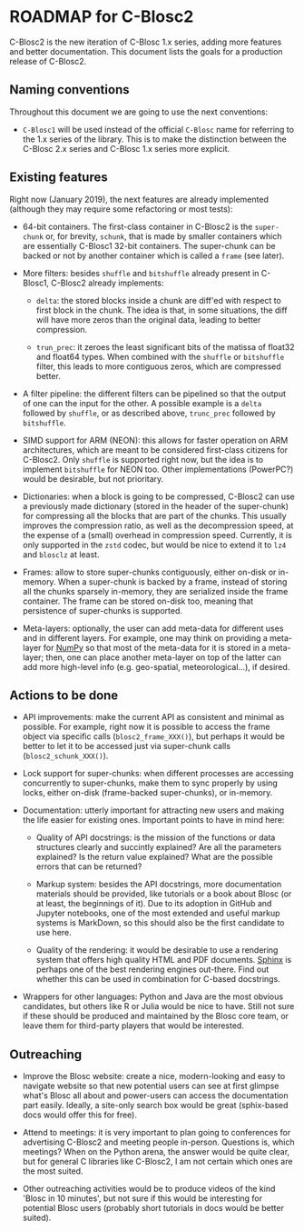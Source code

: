 ROADMAP for C-Blosc2
====================

C-Blosc2 is the new iteration of C-Blosc 1.x series, adding more features and better documentation.
This document lists the goals for a production release of C-Blosc2.

Naming conventions
------------------

Throughout this document we are going to use the next conventions:

* `C-Blosc1` will be used instead of the official `C-Blosc` name for referring to the 1.x series of the library.  This is to make the distinction between the C-Blosc 2.x series and C-Blosc 1.x series more explicit.
 

Existing features
-----------------

Right now (January 2019), the next features are already implemented (although they may require some refactoring or most tests):

* 64-bit containers.  The first-class container in C-Blosc2 is the `super-chunk` or, for brevity, `schunk`, that is made by smaller containers which are essentially C-Blosc1 32-bit containers.  The super-chunk can be backed or not by another container which is called a `frame` (see later).

* More filters: besides `shuffle` and `bitshuffle` already present in C-Blosc1, C-Blosc2 already implements:
  
  - `delta`: the stored blocks inside a chunk are diff'ed with respect to first block in the chunk.  The idea is that, in some situations, the diff will have more zeros than the original data, leading to better compression.
  
  - `trun_prec`: it zeroes the least significant bits of the matissa of float32 and float64 types.  When combined with the `shuffle` or `bitshuffle` filter, this leads to more contiguous zeros, which are compressed better.
  
* A filter pipeline: the different filters can be pipelined so that the output of one can the input for the other.  A possible example is a `delta` followed by `shuffle`, or as described above, `trunc_prec` followed by `bitshuffle`.

* SIMD support for ARM (NEON): this allows for faster operation on ARM architectures, which are meant to be considered first-class citizens for C-Blosc2.  Only `shuffle` is supported right now, but the idea is to implement `bitshuffle` for NEON too.  Other implementations (PowerPC?) would be desirable, but not prioritary.

* Dictionaries: when a block is going to be compressed, C-Blosc2 can use a previously made dictionary (stored in the header of the super-chunk) for compressing all the blocks that are part of the chunks.  This usually improves the compression ratio, as well as the decompression speed, at the expense of a (small) overhead in compression speed.  Currently, it is only supported in the `zstd` codec, but would be nice to extend it to `lz4` and `blosclz` at least.

* Frames: allow to store super-chunks contiguously, either on-disk or in-memory.  When a super-chunk is backed by a frame, instead of storing all the chunks sparsely in-memory, they are serialized inside the frame container.  The frame can be stored on-disk too, meaning that persistence of super-chunks is supported.

* Meta-layers: optionally, the user can add meta-data for different uses and in different layers.  For example, one may think on providing a meta-layer for [NumPy](http://www.numpy.org) so that most of the meta-data for it is stored in a meta-layer; then, one can place another meta-layer on top of the latter can add more high-level info (e.g. geo-spatial, meteorological...), if desired. 


Actions to be done
------------------

* API improvements: make the current API as consistent and minimal as possible.  For example, right now it is possible to access the frame object via specific calls (`blosc2_frame_XXX()`), but perhaps it would be better to let it to be accessed just via super-chunk calls (`blosc2_schunk_XXX()`).
  
* Lock support for super-chunks: when different processes are accessing concurrently to super-chunks, make them to sync properly by using locks, either on-disk (frame-backed super-chunks), or in-memory.

* Documentation: utterly important for attracting new users and making the life easier for existing ones.  Important points to have in mind here:

  - Quality of API docstrings: is the mission of the functions or data structures clearly and succintly explained? Are all the parameters explained?  Is the return value explained?  What are the possible errors that can be returned?
  
  - Markup system: besides the API docstrings, more documentation materials should be provided, like tutorials or a book about Blosc (or at least, the beginnings of it).  Due to its adoption in GitHub and Jupyter notebooks, one of the most extended and useful markup systems is MarkDown, so this should also be the first candidate to use here. 
  
  - Quality of the rendering: it would be desirable to use a rendering system that offers high quality HTML and PDF documents.  [Sphinx](http://www.sphinx-doc.org/en/master/) is perhaps one of the best rendering engines out-there.  Find out whether this can be used in combination for C-based docstrings.
  
* Wrappers for other languages: Python and Java are the most obvious candidates, but others like R or Julia would be nice to have.  Still not sure if these should be produced and maintained by the Blosc core team, or leave them for third-party players that would be interested.


Outreaching
-----------

* Improve the Blosc website: create a nice, modern-looking and easy to navigate website so that new potential users can see at first glimpse what's Blosc all about and power-users can access the documentation part easily.  Ideally, a site-only search box would be great (sphix-based docs would offer this for free).

* Attend to meetings: it is very important to plan going to conferences for advertising C-Blosc2 and meeting people in-person.  Questions is, which meetings?  When on the Python arena, the answer would be quite clear, but for general C libraries like C-Blosc2, I am not certain which ones are the most suited. 
  
* Other outreaching activities would be to produce videos of the kind 'Blosc in 10 minutes', but not sure if this would be interesting for potential Blosc users (probably short tutorials in docs would be better suited).

